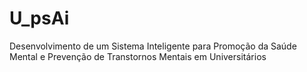 # U_psAi
Desenvolvimento de um Sistema Inteligente para Promoção da Saúde Mental e Prevenção de Transtornos Mentais em Universitários
